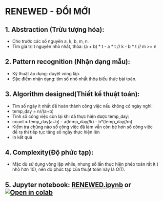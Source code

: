 # RENEWED - ĐỔI MỚI
## 1. Abstraction (Trừu tượng hóa):
+ Cho trước các số nguyên a, k, b, m, n.
+ Tìm giá trị t nguyên nhỏ nhất, thỏa: (a + b) * t - a * t // k - b * t // m >= n
## 2. Pattern recognition (Nhận dạng mẫu):
+ Kỹ thuật áp dụng: duyệt vòng lặp.
+ Đặc điểm nhận dạng: tìm số nhỏ nhất thõa biểu thức bài toán.
## 3. Algorithm designed(Thiết kế thuật toán):
+ Tim số ngày ít nhất để hoàn thành công việc nếu không có ngày nghỉ:
+ temp_day = n//(a+b)
+ Tính số công việc còn lại khi đã thực hiện được temp_day:
+ count = temp_day(a+b) - a(temp_day//k) - b*(temp_day//m)
+ Kiểm tra chừng nào số công việc đã làm vẫn còn bé hơn số công việc đề ra thì tiếp tục tăng số ngày thực hiện lên
+ In kết quả
## 4. Complexity(Độ phức tạp):
+ Mặc dù sử dụng vòng lặp while, nhưng số lần thực hiện phép toán rất ít ( nhỏ hơn 10), nên độ phức tạp của thuật toán này là O(1).
## 5. Jupyter notebook: [RENEWED.ipynb](/RENEWED/Renewed.ipynb) or [![Open in colab](https://colab.research.google.com/assets/colab-badge.svg)](https://colab.research.google.com/github/levanphuoc-dev/CS112.L21/blob/main/week_3/RENEWED/Renewed.ipynb)
